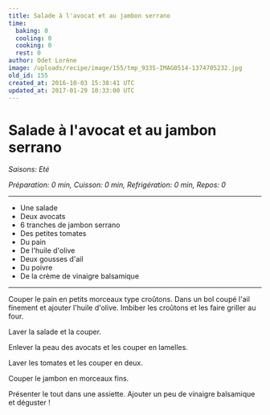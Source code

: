 ```yaml
---
title: Salade à l'avocat et au jambon serrano
time:
  baking: 0
  cooling: 0
  cooking: 0
  rest: 0
author: Odet Lorène
image: /uploads/recipe/image/155/tmp_9335-IMAG0514-1374705232.jpg
old_id: 155
created_at: 2016-10-03 15:38:41 UTC
updated_at: 2017-01-29 10:33:00 UTC
---
```


# Salade à l'avocat et au jambon serrano



*Saisons: Eté*

*Préparation: 0 min, Cuisson: 0 min, Refrigération: 0 min, Repos: 0*

---

- Une salade 
- Deux avocats
- 6 tranches de jambon serrano
- Des petites tomates
- Du pain
- De l'huile d'olive
- Deux gousses d'ail
- Du poivre
- De la crème de vinaigre balsamique 

---

Couper le pain en petits morceaux type croûtons. Dans un bol coupé l'ail finement et ajouter l'huile d'olive. Imbiber les croûtons et les faire griller au four.

Laver la salade et la couper.

Enlever la peau des avocats et les couper en lamelles.

Laver les tomates et les couper en deux.

Couper le jambon en morceaux fins.

Présenter le tout dans une assiette. Ajouter un peu de vinaigre balsamique et déguster ! 
